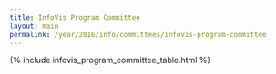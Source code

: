 ```yaml
---
title: InfoVis Program Committee
layout: main
permalink: /year/2016/info/committees/infovis-program-committee
---
```


{% include infovis_program_committee_table.html %}
